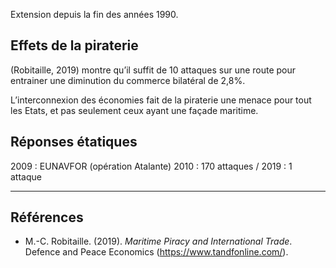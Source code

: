 Extension depuis la fin des années 1990.

## Effets de la piraterie

(Robitaille, 2019) montre qu’il suffit de 10 attaques sur une route pour entrainer une diminution du commerce bilatéral de 2,8%.

L’interconnexion des économies fait de la piraterie une menace pour tout les Etats, et pas seulement ceux ayant une façade maritime.

## Réponses étatiques

2009 : EUNAVFOR (opération Atalante)
2010 : 170 attaques / 2019 : 1 attaque

---

## Références

- M.-C. Robitaille. (2019). _Maritime Piracy and International Trade_. Defence and Peace Economics (https://www.tandfonline.com/).